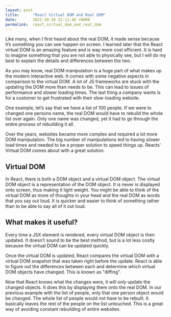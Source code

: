 ```yaml
---
layout: post
title:      "React Virtual DOM and Real DOM"
date:       2021-10-18 22:11:46 +0000
permalink:  react_virtual_dom_and_real_dom
---
```



Like many, when I first heard about the real DOM, it made sense because it’s something you can see happen on screen. I learned later that the React virtual DOM is an amazing feature and is way more cost efficient. It is hard to imagine something that you are not able to physically see, but I will do my best to explain the details and differences between the two. 

As you may know, real DOM manipulation is a huge part of what makes up the modern interactive web.  It comes with some negative aspects in comparison to the virtual DOM. A lot of JS frameworks are stuck with the updating the DOM more than needs to be. This can lead to issues of performance and slower loading times. The last thing a company wants is for a customer to get frustrated with their slow-loading website. 

One example, let’s say that we have a list of 100 people. If we were to changed one persons name, the real DOM would have to rebuild the whole list over again. Only one name was changed, yet it had to go through the entire process of rebuilding it all. 

Over the years, websites became more complex and required a lot more DOM manipulation. The big number of manipulations led to having slower load times and needed to be a proper solution to speed things up. Reacts' Virtual DOM comes about with a great solution. 

## Virtual DOM
In React, there is both a DOM object and a virtual DOM object. The virtual DOM object is a representation of the DOM object. It is never is displayed onto screen, thus making it light weight. You might be able to think of the virtual DOM as more of thoughts in your head and the real DOM as words that you say out loud. It is quicker and easier to think of something rather than to be able to say all of it out loud. 

## What makes it useful?
Every time a JSX element is rendered, every virtual DOM object is then updated. It doesn’t sound to be the best method, but is a lot less costly because the virtual DOM can be updated quickly. 

Once the virtual DOM is updated, React compares the virtual DOM with a virtual DOM snapshot that was taken right before the update. React is able to figure out the differences between each and determine which virtual DOM objects have changed. This is known as "diffing". 

Now that React knows what the changes were, it will *only* update the changed objects. It does this by displaying them onto the real DOM. In our previous example with the list of people, only that one person object would be changed. The whole list of people would not have to be rebuilt. It basically leaves the rest of the people on the list untouched. This is a great way of avoiding constant rebuilding of entire websites. 

